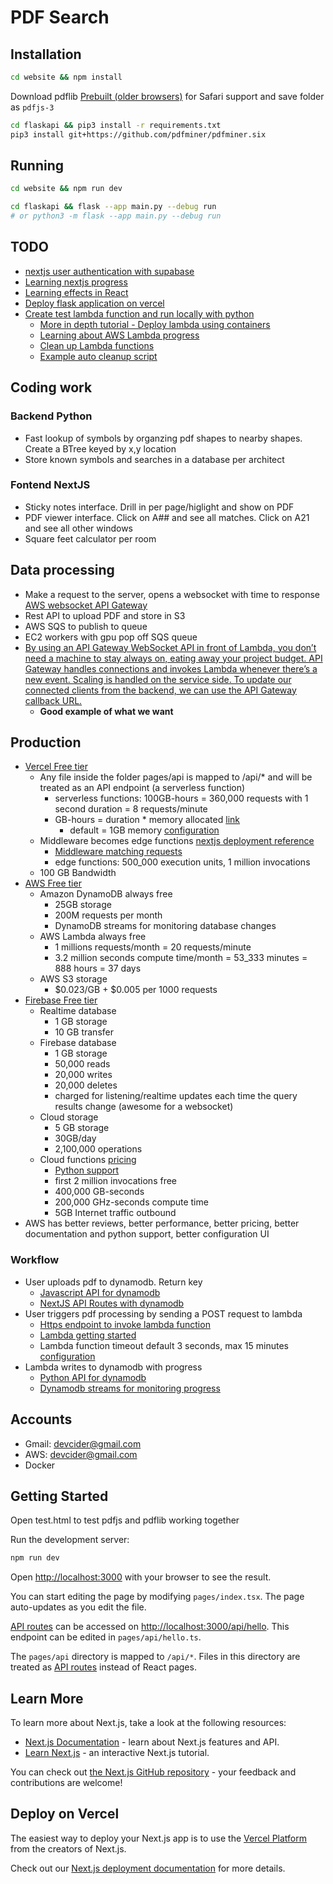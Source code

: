 # PDF Search

## Installation
```bash
cd website && npm install
```
Download pdflib [Prebuilt (older browsers)](https://mozilla.github.io/pdf.js/getting_started/) for Safari support and save folder as `pdfjs-3`

```bash
cd flaskapi && pip3 install -r requirements.txt
pip3 install git+https://github.com/pdfminer/pdfminer.six
```

## Running
```bash
cd website && npm run dev
```
```bash
cd flaskapi && flask --app main.py --debug run
# or python3 -m flask --app main.py --debug run
```

## TODO
- [nextjs user authentication with supabase](https://dev.to/mryechkin/user-authentication-in-nextjs-with-supabase-4l12)
- [Learning nextjs progress](https://nextjs.org/learn/basics/create-nextjs-app?utm_source=next-site&utm_medium=homepage-cta&utm_campaign=next-website)
- [Learning effects in React](https://beta.reactjs.org/learn/synchronizing-with-effects#not-an-effect-initializing-the-application)
- [Deploy flask application on vercel](https://dev.to/yash_makan/4-best-python-web-app-hosting-services-for-freewith-complete-process-57nb)
- [Create test lambda function and run locally with python](https://docs.aws.amazon.com/lambda/latest/dg/images-create.html)
  - [More in depth tutorial - Deploy lambda using containers](https://aws.amazon.com/blogs/aws/new-for-aws-lambda-container-image-support/)
  - [Learning about AWS Lambda progress](https://docs.aws.amazon.com/lambda/latest/dg/foundation-progmodel.html)
  - [Clean up Lambda functions](https://docs.aws.amazon.com/lambda/latest/dg/getting-started.html#gettingstarted-cleanup)
  - [Example auto cleanup script](https://github.com/awsdocs/aws-lambda-developer-guide/blob/main/sample-apps/blank-python/5-cleanup.sh)

## Coding work
### Backend Python
- Fast lookup of symbols by organzing pdf shapes to nearby shapes. Create a BTree keyed by x,y location
- Store known symbols and searches in a database per architect
### Fontend NextJS
- Sticky notes interface. Drill in per page/higlight and show on PDF
- PDF viewer interface. Click on A## and see all matches. Click on A21 and see all other windows
- Square feet calculator per room

## Data processing
- Make a request to the server, opens a websocket with time to response [AWS websocket API Gateway](https://docs.aws.amazon.com/apigateway/latest/developerguide/apigateway-websocket-api.html)
- Rest API to upload PDF and store in S3
- AWS SQS to publish to queue
- EC2 workers with gpu pop off SQS queue
- [By using an API Gateway WebSocket API in front of Lambda, you don’t need a machine to stay always on, eating away your project budget. API Gateway handles connections and invokes Lambda whenever there’s a new event. Scaling is handled on the service side. To update our connected clients from the backend, we can use the API Gateway callback URL.](https://aws.amazon.com/blogs/compute/from-poll-to-push-transform-apis-using-amazon-api-gateway-rest-apis-and-websockets/)
  - **Good example of what we want**

## Production
- [Vercel Free tier](https://vercel.com/pricing)
  - Any file inside the folder pages/api is mapped to /api/* and will be treated as an API endpoint (a serverless function)
    - serverless functions: 100GB-hours = 360,000 requests with 1 second duration = 8 requests/minute
    - GB-hours = duration * memory allocated [link](https://vercel.com/guides/what-are-gb-hrs-for-serverless-function-execution)
      - default = 1GB memory [configuration](https://vercel.com/docs/project-configuration#project-configuration/functions)
  - Middleware becomes edge functions [nextjs deployment reference](https://nextjs.org/docs/deployment)
    - [Middleware matching requests](https://nextjs.org/docs/advanced-features/middleware)
    - edge functions: 500_000 execution units, 1 million invocations
  - 100 GB Bandwidth
- [AWS Free tier](https://aws.amazon.com/free/?all-free-tier.sort-by=item.additionalFields.SortRank&all-free-tier.sort-order=asc&awsf.Free%20Tier%20Types=*all&awsf.Free%20Tier%20Categories=*all)
  - Amazon DynamoDB always free
    - 25GB storage
    - 200M requests per month
    - DynamoDB streams for monitoring database changes
  - AWS Lambda always free
    - 1 millions requests/month = 20 requests/minute
    - 3.2 million seconds compute time/month = 53_333 minutes = 888 hours = 37 days
  - AWS S3 storage
    - $0.023/GB + $0.005 per 1000 requests
- [Firebase Free tier](https://firebase.google.com/pricing)
  - Realtime database
    - 1 GB storage
    - 10 GB transfer
  - Firebase database
    - 1 GB storage
    - 50,000 reads
    - 20,000 writes
    - 20,000 deletes
    - charged for listening/realtime updates each time the query results change (awesome for a websocket)
  - Cloud storage
    - 5 GB storage
    - 30GB/day
    - 2,100,000 operations
  - Cloud functions [pricing](https://cloud.google.com/functions/pricing)
    - [Python support](https://cloud.google.com/functions/docs/concepts/python-runtime)
    - first 2 million invocations free
    - 400,000 GB-seconds
    - 200,000 GHz-seconds compute time
    - 5GB Internet traffic outbound
- AWS has better reviews, better performance, better pricing, better documentation and python support, better configuration UI

### Workflow
- User uploads pdf to dynamodb. Return key
  - [Javascript API for dynamodb](https://docs.aws.amazon.com/amazondynamodb/latest/developerguide/GettingStarted.WriteItem.html)
  - [NextJS API Routes with dynamodb](https://github.com/vercel/examples/tree/main/solutions/aws-dynamodb)
- User triggers pdf processing by sending a POST request to lambda
  - [Https endpoint to invoke lambda function](https://docs.aws.amazon.com/lambda/latest/dg/lambda-urls.html)
  - [Lambda getting started](https://docs.aws.amazon.com/lambda/latest/dg/getting-started.html)
  - Lambda function timeout default 3 seconds, max 15 minutes [configuration](https://docs.aws.amazon.com/lambda/latest/dg/configuration-function-common.html#configuration-timeout-console)
- Lambda writes to dynamodb with progress
  - [Python API for dynamodb](https://boto3.amazonaws.com/v1/documentation/api/latest/guide/dynamodb.html)
  - [Dynamodb streams for monitoring progress](https://docs.aws.amazon.com/amazondynamodb/latest/developerguide/Streams.html)

## Accounts
- Gmail: devcider@gmail.com
- AWS: devcider@gmail.com
- Docker

## Getting Started

Open test.html to test pdfjs and pdflib working together

Run the development server:

```bash
npm run dev
```

Open [http://localhost:3000](http://localhost:3000) with your browser to see the result.

You can start editing the page by modifying `pages/index.tsx`. The page auto-updates as you edit the file.

[API routes](https://nextjs.org/docs/api-routes/introduction) can be accessed on [http://localhost:3000/api/hello](http://localhost:3000/api/hello). This endpoint can be edited in `pages/api/hello.ts`.

The `pages/api` directory is mapped to `/api/*`. Files in this directory are treated as [API routes](https://nextjs.org/docs/api-routes/introduction) instead of React pages.

## Learn More

To learn more about Next.js, take a look at the following resources:

- [Next.js Documentation](https://nextjs.org/docs) - learn about Next.js features and API.
- [Learn Next.js](https://nextjs.org/learn) - an interactive Next.js tutorial.

You can check out [the Next.js GitHub repository](https://github.com/vercel/next.js/) - your feedback and contributions are welcome!

## Deploy on Vercel

The easiest way to deploy your Next.js app is to use the [Vercel Platform](https://vercel.com/new?utm_medium=default-template&filter=next.js&utm_source=create-next-app&utm_campaign=create-next-app-readme) from the creators of Next.js.

Check out our [Next.js deployment documentation](https://nextjs.org/docs/deployment) for more details.
